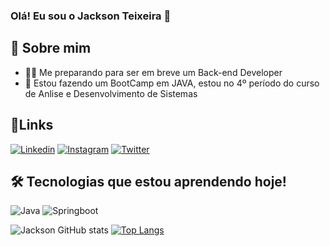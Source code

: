 ### Olá! Eu sou o Jackson Teixeira 👋

## 🚀 Sobre mim

- 👨‍💻 Me preparando para ser em breve um Back-end Developer 
- 🌱 Estou fazendo um BootCamp em JAVA, estou no 4º período do curso de Anlise e Desenvolvimento de Sistemas 

## 🔗Links
[![Linkedin](	https://img.shields.io/badge/LinkedIn-0077B5?style=for-the-badge&logo=linkedin&logoColor=white)](https://www.linkedin.com/in/jackson-teixeira-b47377101/)  [![Instagram](https://img.shields.io/badge/Instagram-E4405F?style=for-the-badge&logo=instagram&logoColor=white)](https://www.instagram.com/jacksonteixeira0/)  [![Twitter](https://img.shields.io/badge/Twitter-1DA1F2?style=for-the-badge&logo=twitter&logoColor=white)](https://twitter.com/JackzSantos)


## 🛠 Tecnologias que estou aprendendo hoje!

![Java](https://img.shields.io/badge/Java-ED8B00?style=for-the-badge&logo=java&logoColor=white)
![Springboot](https://img.shields.io/badge/Spring-6DB33F?style=for-the-badge&logo=spring&logoColor=white) 

![Jackson GitHub stats](https://github-readme-stats.vercel.app/api?username=Jackson-Teixeira&show_icons=true&theme=dark) 
[![Top Langs](https://github-readme-stats.vercel.app/api/top-langs/?username=Jackson-Teixeira&layout=compact)](https://github.com/Jackson-Teixeira/github-readme-stats)
